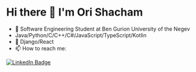 # Hi there 👋 I'm Ori Shacham

- 🌱 Software Engineering Student at Ben Gurion University of the Negev
- Java/Python/C/C++/C#/JavaScript/TypeScript/Kotlin
- :page_with_curl: Django/React
- 📫 How to reach me: 
<div id="badges">
  <a href="https://www.linkedin.com/in/ori-shacham-5b995131/">
    <img src="https://img.shields.io/badge/LinkedIn-blue?style=for-the-badge&logo=linkedin&logoColor=white" alt="LinkedIn Badge"/>
  </a>
</div>

